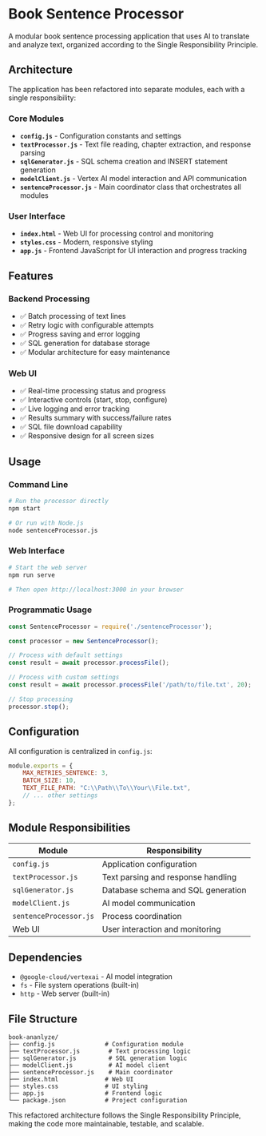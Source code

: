 # Book Sentence Processor

A modular book sentence processing application that uses AI to translate and analyze text, organized according to the Single Responsibility Principle.

## Architecture

The application has been refactored into separate modules, each with a single responsibility:

### Core Modules

- **`config.js`** - Configuration constants and settings
- **`textProcessor.js`** - Text file reading, chapter extraction, and response parsing
- **`sqlGenerator.js`** - SQL schema creation and INSERT statement generation
- **`modelClient.js`** - Vertex AI model interaction and API communication
- **`sentenceProcessor.js`** - Main coordinator class that orchestrates all modules

### User Interface

- **`index.html`** - Web UI for processing control and monitoring
- **`styles.css`** - Modern, responsive styling
- **`app.js`** - Frontend JavaScript for UI interaction and progress tracking

## Features

### Backend Processing
- ✅ Batch processing of text lines
- ✅ Retry logic with configurable attempts
- ✅ Progress saving and error logging
- ✅ SQL generation for database storage
- ✅ Modular architecture for easy maintenance

### Web UI
- ✅ Real-time processing status and progress
- ✅ Interactive controls (start, stop, configure)
- ✅ Live logging and error tracking
- ✅ Results summary with success/failure rates
- ✅ SQL file download capability
- ✅ Responsive design for all screen sizes

## Usage

### Command Line
```bash
# Run the processor directly
npm start

# Or run with Node.js
node sentenceProcessor.js
```

### Web Interface
```bash
# Start the web server
npm run serve

# Then open http://localhost:3000 in your browser
```

### Programmatic Usage
```javascript
const SentenceProcessor = require('./sentenceProcessor');

const processor = new SentenceProcessor();

// Process with default settings
const result = await processor.processFile();

// Process with custom settings
const result = await processor.processFile('/path/to/file.txt', 20);

// Stop processing
processor.stop();
```

## Configuration

All configuration is centralized in `config.js`:

```javascript
module.exports = {
    MAX_RETRIES_SENTENCE: 3,
    BATCH_SIZE: 10,
    TEXT_FILE_PATH: "C:\\Path\\To\\Your\\File.txt",
    // ... other settings
};
```

## Module Responsibilities

| Module | Responsibility |
|--------|---------------|
| `config.js` | Application configuration |
| `textProcessor.js` | Text parsing and response handling |
| `sqlGenerator.js` | Database schema and SQL generation |
| `modelClient.js` | AI model communication |
| `sentenceProcessor.js` | Process coordination |
| Web UI | User interaction and monitoring |

## Dependencies

- `@google-cloud/vertexai` - AI model integration
- `fs` - File system operations (built-in)
- `http` - Web server (built-in)

## File Structure

```
book-ananlyze/
├── config.js              # Configuration module
├── textProcessor.js        # Text processing logic
├── sqlGenerator.js         # SQL generation logic  
├── modelClient.js          # AI model client
├── sentenceProcessor.js    # Main coordinator
├── index.html             # Web UI
├── styles.css             # UI styling
├── app.js                 # Frontend logic
└── package.json           # Project configuration
```

This refactored architecture follows the Single Responsibility Principle, making the code more maintainable, testable, and scalable.